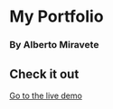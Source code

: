 My Portfolio
============
### By Alberto Miravete

Check it out
------------
[Go to the live demo](https://miravete92.github.io/my-portfolio/index.html)